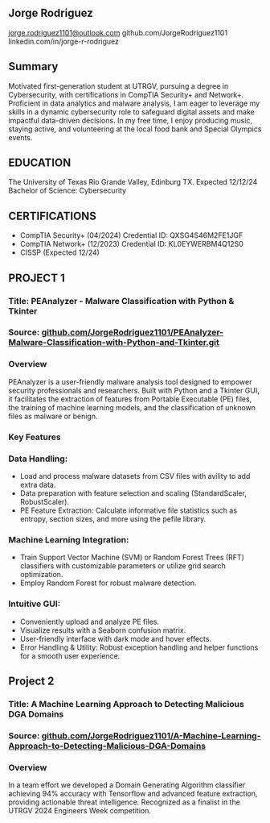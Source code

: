 
## Jorge Rodriguez
jorge.rodriguez1101@outlook.com
github.com/JorgeRodriguez1101
linkedin.com/in/jorge-r-rodriguez

## Summary
Motivated first-generation student at UTRGV, pursuing a degree in Cybersecurity, with certifications in CompTIA Security+ and Network+. Proficient in data analytics and malware analysis, I am eager to leverage my skills in a dynamic cybersecurity role to safeguard digital assets and make impactful data-driven decisions. In my free time, I enjoy producing music, staying active, and volunteering at the local food bank and Special Olympics events.

## EDUCATION
The University of Texas Rio Grande Valley, Edinburg TX.	Expected 12/12/24
Bachelor of Science: Cybersecurity

## CERTIFICATIONS
* CompTIA Security+ (04/2024) Credential ID: QXSG4S46M2FE1JGF
* CompTIA Network+ (12/2023) Credential ID: KL0EYWERBM4Q12S0
* CISSP (Expected 12/24)

## PROJECT 1
### Title: PEAnalyzer - Malware Classification with Python & Tkinter
### Source: [github.com/JorgeRodriguez1101/PEAnalyzer-Malware-Classification-with-Python-and-Tkinter.git](https://github.com/JorgeRodriguez1101/PEAnalyzer-Malware-Classification-with-Python-and-Tkinter.git)

### Overview

PEAnalyzer is a user-friendly malware analysis tool designed to empower security professionals and researchers.  Built with Python and a Tkinter GUI, it facilitates the extraction of features from Portable Executable (PE) files, the training of machine learning models, and the classification of unknown files as malware or benign.

### Key Features

### Data Handling:
* Load and process malware datasets from CSV files with avility to add extra data.
* Data preparation with feature selection and scaling (StandardScaler, RobustScaler).
* PE Feature Extraction: Calculate informative file statistics such as entropy, section sizes, and more using the pefile library.
  
### Machine Learning Integration:
* Train Support Vector Machine (SVM) or Random Forest Trees (RFT) classifiers with customizable parameters or utilize grid search optimization.
* Employ Random Forest for robust malware detection.
  
### Intuitive GUI:
* Conveniently upload and analyze PE files.
* Visualize results with a Seaborn confusion matrix.
* User-friendly interface with dark mode and hover effects.
* Error Handling & Utility: Robust exception handling and helper functions for a smooth user experience.

## Project 2
### Title: A Machine Learning Approach to Detecting Malicious DGA Domains
### Source: [github.com/JorgeRodriguez1101/A-Machine-Learning-Approach-to-Detecting-Malicious-DGA-Domains](https://github.com/JorgeRodriguez1101/A-Machine-Learning-Approach-to-Detecting-Malicious-DGA-Domains)

### Overview
In a team effort we developed a Domain Generating Algorithm classifier achieving 94% accuracy with Tensorflow
and advanced feature extraction, providing actionable threat intelligence. Recognized as a
finalist in the UTRGV 2024 Engineers Week competition.

